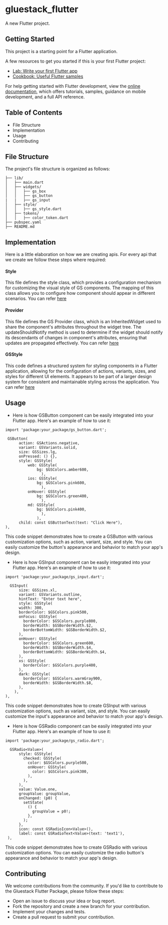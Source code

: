 # gluestack_flutter

A new Flutter project.

## Getting Started

This project is a starting point for a Flutter application.

A few resources to get you started if this is your first Flutter project:

- [Lab: Write your first Flutter app](https://docs.flutter.dev/get-started/codelab)
- [Cookbook: Useful Flutter samples](https://docs.flutter.dev/cookbook)

For help getting started with Flutter development, view the
[online documentation](https://docs.flutter.dev/), which offers tutorials,
samples, guidance on mobile development, and a full API reference.

## Table of Contents

- File Structure
- Implementation
- Usage
- Contributing

## File Structure

The project's file structure is organized as follows:

```
├── lib/
│   ├── main.dart
│   ├── widgets/
│   │   ├── gs_box
│   │   ├── gs_button
|   |   ├── gs_input
│   ├── style/
│   │   ├── gs_style.dart
│   ├── tokens/
│   │   ├── color_token.dart
├── pubspec.yaml
├── README.md
```

## Implementation

Here is a little elaboration on how we are creating apis. For every api that we create we follow these steps where required:

#### Style

This file defines the style class, which provides a configuration mechanism for customizing the visual style of GS components. The mapping of this class allows you to configure how component should appear in different scenarios.
You can refer [here](lib/widgets/gs_button/gs_button_style.dart)

#### Provider

This file defines the GS Provider class, which is an InheritedWidget used to share the component's attributes throughout the widget tree. The updateShouldNotify method is used to determine if the widget should notify its descendants of changes in component's attributes, ensuring that updates are propagated effectively.
You can refer [here](lib/widgets/gs_button/gs_button_provider.dart)

#### GSStyle

This code defines a structured system for styling components in a Flutter application, allowing for the configuration of actions, variants, sizes, and styles for different UI elements. It appears to be part of a larger design system for consistent and maintainable styling across the application.
You can refer [here](lib/style/gs_style.dart)

## Usage

- Here is how GSButton component can be easily integrated into your Flutter app. Here's an example of how to use it:

```
import 'package:your_package/gs_button.dart';

 GSButton(
      action: GSActions.negative,
      variant: GSVariants.solid,
      size: GSSizes.lg,
      onPressed: () {},
      style: GSStyle(
          web: GSStyle(
              bg: $GSColors.amber600,
                ),
          ios: GSStyle(
              bg: $GSColors.pink600,
                ),
          onHover: GSStyle(
              bg: $GSColors.green400,
                ),
          md: GSStyle(
              bg: $GSColors.pink400,
                ),
              ),
      child: const GSButtonText(text: "Click Here"),
),
```

This code snippet demonstrates how to create a GSButton with various customization options, such as action, variant, size, and style. You can easily customize the button's appearance and behavior to match your app's design.

- Here is how GSInput component can be easily integrated into your Flutter app. Here's an example of how to use it:

```
import 'package:your_package/gs_input.dart';

  GSInput(
      size: GSSizes.xl,
      variant: GSVariants.outline,
      hintText: "Enter text here",
      style: GSStyle(
      width: 300,
      borderColor: $GSColors.pink500,
      onFocus: GSStyle(
        borderColor: $GSColors.purple800,
        borderWidth: $GSBorderWidth.$2,
        borderBottomWidth: $GSBorderWidth.$2,
      ),
      onHover: GSStyle(
        borderColor: $GSColors.green600,
        borderWidth: $GSBorderWidth.$4,
        borderBottomWidth: $GSBorderWidth.$4,
      ),
      xs: GSStyle(
        borderColor: $GSColors.purple400,
      ),
      dark: GSStyle(
        borderColor: $GSColors.warmGray900,
        borderWidth: $GSBorderWidth.$8,
      ),
    ),
),
```

This code snippet demonstrates how to create GSInput with various customization options, such as variant, size, and style. You can easily customize the input's appearance and behavior to match your app's design.

- Here is how GSRadio component can be easily integrated into your Flutter app. Here's an example of how to use it:

```
import 'package:your_package/gs_radio.dart';

  GSRadio<Value>(
      style: GSStyle(
        checked: GSStyle(
          color: $GSColors.purple500,
          onHover: GSStyle(
            color: $GSColors.pink300,
          ),
        ),
      ),
      value: Value.one,
      groupValue: groupValue,
      onChanged: (p0) {
        setState(
          () {
            groupValue = p0!;
          },
        );
      },
      icon: const GSRadioIcon<Value>(),
      label: const GSRadioText<Value>(text: 'text1'),
 ),
```

This code snippet demonstrates how to create GSRadio with various customization options. You can easily customize the radio button's appearance and behavior to match your app's design.

## Contributing

We welcome contributions from the community. If you'd like to contribute to the Gluestack Flutter Package, please follow these steps:

- Open an issue to discuss your idea or bug report.
- Fork the repository and create a new branch for your contribution.
- Implement your changes and tests.
- Create a pull request to submit your contribution.
